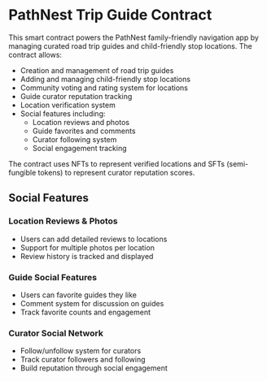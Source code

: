 # PathNest Trip Guide Contract

This smart contract powers the PathNest family-friendly navigation app by managing curated road trip guides and child-friendly stop locations. The contract allows:

- Creation and management of road trip guides
- Adding and managing child-friendly stop locations 
- Community voting and rating system for locations
- Guide curator reputation tracking
- Location verification system
- Social features including:
  - Location reviews and photos
  - Guide favorites and comments
  - Curator following system
  - Social engagement tracking

The contract uses NFTs to represent verified locations and SFTs (semi-fungible tokens) to represent curator reputation scores.

## Social Features

### Location Reviews & Photos
- Users can add detailed reviews to locations
- Support for multiple photos per location
- Review history is tracked and displayed

### Guide Social Features  
- Users can favorite guides they like
- Comment system for discussion on guides
- Track favorite counts and engagement

### Curator Social Network
- Follow/unfollow system for curators
- Track curator followers and following
- Build reputation through social engagement
